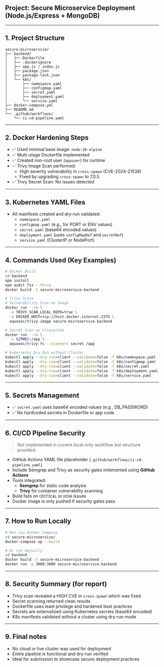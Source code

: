 

## Project: Secure Microservice Deployment (Node.js/Express + MongoDB)

---

## 1. Project Structure
```
secure-microservice/
├── backend/
│   ├── Dockerfile
│   ├── .dockerignore
│   ├── app.js / index.js 
│   ├── package.json
│   ├── package-lock.json
│   └── k8s/
│       ├── namespace.yaml
│       ├── configmap.yaml
│       ├── secret.yaml
│       ├── deployment.yaml
│       └── service.yaml
├── docker-compose.yml
├── README.md
└── .github/workflows/
    └── ci-cd-pipeline.yaml 
```

---

## 2. Docker Hardening Steps
- ✅ Used minimal base image: `node:20-alpine`
- ✅ Multi-stage Dockerfile implemented
- ✅ Created non-root user (`appuser`) for runtime
- ✅ Trivy Image Scan performed:
  - High severity vulnerability in `cross-spawn` (CVE-2024-21538)
  - Fixed by upgrading `cross-spawn` to 7.0.5
- ✅ Trivy Secret Scan: No issues detected

---

## 3. Kubernetes YAML Files
- All manifests created and dry-run validated:
  - `namespace.yaml`
  - `configmap.yaml` (e.g., for PORT or ENV values)
  - `secret.yaml` (base64 encoded values)
  - `deployment.yaml` (uses `configMapRef` and `secretRef`)
  - `service.yaml` (ClusterIP or NodePort)

---

## 4. Commands Used (Key Examples)
```bash
# Docker Build
cd backend
npm install
npm audit fix --force
docker build -t secure-microservice-backend .

# Trivy Scans
# Vulnerability Scan on Image
docker run --rm \
  -e TRIVY_SCAN_LOCAL_REPO=true \
  -e DOCKER_HOST=tcp://host.docker.internal:2375 \
  aquasec/trivy image secure-microservice-backend

# Secret Scan on Filesystem
docker run --rm \
  -v ${PWD}:/app \
  aquasec/trivy fs --scanners secret /app

# Kubernetes Dry Run without Cluster
kubectl apply --dry-run=client --validate=false -f k8s/namespace.yaml
kubectl apply --dry-run=client --validate=false -f k8s/configmap.yaml
kubectl apply --dry-run=client --validate=false -f k8s/secret.yaml
kubectl apply --dry-run=client --validate=false -f k8s/deployment.yaml
kubectl apply --dry-run=client --validate=false -f k8s/service.yaml
```

---

## 5. Secrets Management
- ✅ `secret.yaml` uses base64 encoded values (e.g., DB_PASSWORD)
- ✅ No hardcoded secrets in Dockerfile or app code

---

## 6. CI/CD Pipeline Security 
> Not implemented in current local-only workflow but structure provided:
- GitHub Actions YAML file placeholder (`.github/workflows/ci-cd-pipeline.yaml`)
- Include Semgrep and Trivy as security gates 
imlemented using **GitHub Actions**
- Tools integrated:
  - **Semgrep** for static code analysis
  - **Trivy** for container vulnerability scanning
- Build fails on `CRITICAL` or `HIGH` issues
- Docker image is only pushed if security gates pass
---

## 7. How to Run Locally
```bash
# Run via Docker Compose
cd secure-microservice/
docker-compose up --build

# Or run manually
cd backend
docker build -t secure-microservice-backend .
docker run -p 3000:3000 secure-microservice-backend
```

---

## 8. Security Summary (for report)
- Trivy scan revealed a HIGH CVE in `cross-spawn` which was fixed
- Secret scanning returned clean results
- Dockerfile uses least privilege and hardened best practices
- Secrets are externalized using Kubernetes secrets (base64 encoded)
- K8s manifests validated without a cluster using dry-run mode

---

## 9. Final notes
- No cloud or live cluster was used for deployment
- Entire pipeline is functional and dry-run verified
- Ideal for submission to showcase secure deployment practices
